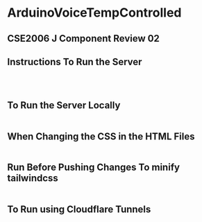 # ArduinoVoiceTempControlled
## CSE2006 J Component Review 02

## Instructions To Run the Server

```git clone <this-branch> .
```
```cd <directory-name>
```
```npm install
```

## To Run the Server Locally
```npm run start
```

## When Changing the CSS in the HTML Files
```npm run dev
```

## Run Before Pushing Changes To minify tailwindcss
```npm run build
```

## To Run using Cloudflare Tunnels 
```npm run serve
```
